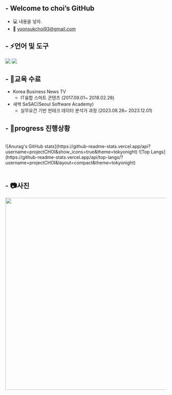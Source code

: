 ## - Welcome to choi’s GitHub
* 💻 내용을 넣자.
* 📧 yoonsukchoi93@gmail.com


## - ⚡언어 및 도구
<div>
<img src="https://img.shields.io/badge/python-3776AB?style=for-the-badge&logo=python&logoColor=white" />
<img src="https://img.shields.io/badge/MYSQL-4479A1?style=for-the-badge&logo=MYSQL&logoColor=white" />
</div>


## - 🌱교육 수료
* Korea Business News TV
  - IT융합 스마트 콘텐츠 (2017.09.01~ 2018.02.28)
* 새싹 SeSAC(Seoul Software Academy)
  - 실무요건 기반 핀테크 데이터 분석가 과정 (2023.08.28~ 2023.12.01)


## - 👏progress 진행상황
<br>
![Anurag's GitHub stats](https://github-readme-stats.vercel.app/api?username=projectCHOI&show_icons=true&theme=tokyonight)
![Top Langs](https://github-readme-stats.vercel.app/api/top-langs/?username=projectCHOI&layout=compact&theme=tokyonight)
<br>
<br>

## - 📷사진
<div align=center>
<img width="600px;" src="#"/>
</div>
